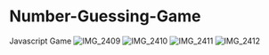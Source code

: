 # Number-Guessing-Game
Javascript Game
![IMG_2409](https://user-images.githubusercontent.com/53691562/159132373-59fdb84a-f13b-4921-a172-63b0d5ba0830.JPG)
![IMG_2410](https://user-images.githubusercontent.com/53691562/159132382-fe7d2129-44c9-47ce-a655-36dbdfcc8074.JPG)
![IMG_2411](https://user-images.githubusercontent.com/53691562/159132383-33ce6b61-5599-4198-873e-c7b86b729b63.JPG)
![IMG_2412](https://user-images.githubusercontent.com/53691562/159132385-810c4f32-8c3f-4906-a4db-1bc78f1a634e.JPG)
